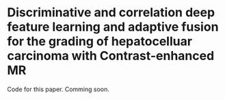 # Discriminative and correlation deep feature learning and adaptive fusion for the grading of hepatocelluar carcinoma with Contrast-enhanced MR 

Code for this paper. Comming soon.
